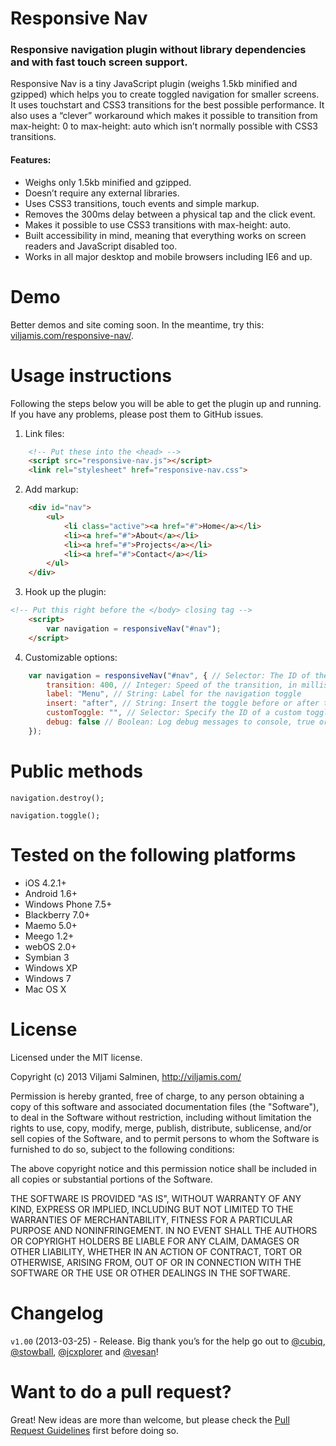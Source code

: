 # Responsive Nav

### Responsive navigation plugin without library dependencies and with fast touch screen support.

Responsive Nav is a tiny JavaScript plugin (weighs 1.5kb minified and gzipped) which helps you to create toggled navigation for smaller screens. It uses touchstart and CSS3 transitions for the best possible performance. It also uses a “clever” workaround which makes it possible to transition from max-height: 0 to max-height: auto which isn’t normally possible with CSS3 transitions.

#### Features:

* Weighs only 1.5kb minified and gzipped.
* Doesn’t require any external libraries.
* Uses CSS3 transitions, touch events and simple markup.
* Removes the 300ms delay between a physical tap and the click event.
* Makes it possible to use CSS3 transitions with max-height: auto.
* Built accessibility in mind, meaning that everything works on screen readers and JavaScript disabled too.
* Works in all major desktop and mobile browsers including IE6 and up.


# Demo

Better demos and site coming soon. In the meantime, try this: [viljamis.com/responsive-nav/](http://viljamis.com/responsive-nav/).


# Usage instructions

Following the steps below you will be able to get the plugin up and running. If you have any problems, please post them to GitHub issues.

1. Link files:
```html
	<!-- Put these into the <head> -->
	<script src="responsive-nav.js"></script>
	<link rel="stylesheet" href="responsive-nav.css">
```

2. Add markup:
```html
	<div id="nav">
		<ul>
			<li class="active"><a href="#">Home</a></li>
			<li><a href="#">About</a></li>
			<li><a href="#">Projects</a></li>
			<li><a href="#">Contact</a></li>
	 	</ul>
	</div>
```

3. Hook up the plugin:
```html
<!-- Put this right before the </body> closing tag -->
	<script>
		var navigation = responsiveNav("#nav");
	</script>
```

4. Customizable options:
```javascript
	var navigation = responsiveNav("#nav", { // Selector: The ID of the wrapper
		transition: 400, // Integer: Speed of the transition, in milliseconds
		label: "Menu", // String: Label for the navigation toggle
		insert: "after", // String: Insert the toggle before or after the navigation
		customToggle: "", // Selector: Specify the ID of a custom toggle
		debug: false // Boolean: Log debug messages to console, true or false
	});
```


# Public methods

`navigation.destroy();`

`navigation.toggle();`


# Tested on the following platforms

* iOS 4.2.1+
* Android 1.6+
* Windows Phone 7.5+
* Blackberry 7.0+
* Maemo 5.0+
* Meego 1.2+
* webOS 2.0+
* Symbian 3
* Windows XP
* Windows 7
* Mac OS X


# License

Licensed under the MIT license.

Copyright (c) 2013 Viljami Salminen, http://viljamis.com/

Permission is hereby granted, free of charge, to any person obtaining a copy of this software and associated documentation files (the "Software"), to deal in the Software without restriction, including without limitation the rights to use, copy, modify, merge, publish, distribute, sublicense, and/or sell copies of the Software, and to permit persons to whom the Software is furnished to do so, subject to the following conditions:

The above copyright notice and this permission notice shall be included in all copies or substantial portions of the Software.

THE SOFTWARE IS PROVIDED "AS IS", WITHOUT WARRANTY OF ANY KIND, EXPRESS OR IMPLIED, INCLUDING BUT NOT LIMITED TO THE WARRANTIES OF MERCHANTABILITY, FITNESS FOR A PARTICULAR PURPOSE AND NONINFRINGEMENT. IN NO EVENT SHALL THE AUTHORS OR COPYRIGHT HOLDERS BE LIABLE FOR ANY CLAIM, DAMAGES OR OTHER LIABILITY, WHETHER IN AN ACTION OF CONTRACT, TORT OR OTHERWISE, ARISING FROM, OUT OF OR IN CONNECTION WITH THE SOFTWARE OR THE USE OR OTHER DEALINGS IN THE SOFTWARE.


# Changelog

`v1.00` (2013-03-25) - Release. Big thank you’s for the help go out to [@cubiq](https://twitter.com/cubiq), [@stowball](https://twitter.com/stowball), [@jcxplorer](https://twitter.com/jcxplorer) and [@vesan](https://twitter.com/vesan)!


# Want to do a pull request?

Great! New ideas are more than welcome, but please check the [Pull Request Guidelines](CONTRIBUTING.md) first before doing so.
